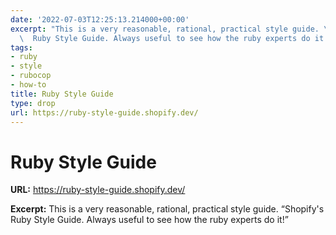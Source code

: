 ```yaml
---
date: '2022-07-03T12:25:13.214000+00:00'
excerpt: "This is a very reasonable, rational, practical style guide. \u201CShopify's\
  \  Ruby Style Guide. Always useful to see how the ruby experts do it!\u201D"
tags:
- ruby
- style
- rubocop
- how-to
title: Ruby Style Guide
type: drop
url: https://ruby-style-guide.shopify.dev/
---
```


# Ruby Style Guide

**URL:** https://ruby-style-guide.shopify.dev/

**Excerpt:** This is a very reasonable, rational, practical style guide. “Shopify's  Ruby Style Guide. Always useful to see how the ruby experts do it!”
